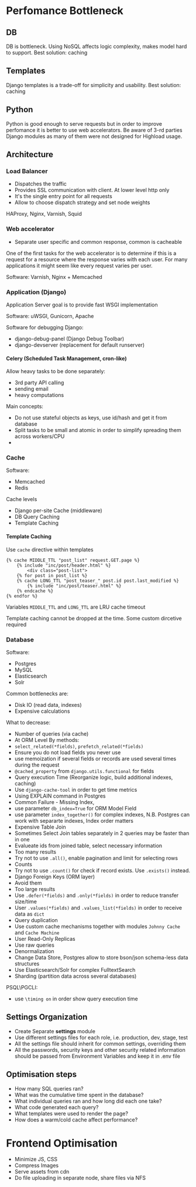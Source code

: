# Perfomance Bottleneck

## DB

DB is bottleneck. Using NoSQL affects logic complexity, makes model hard to support. 
Best solution: caching

## Templates 

Django templates is a trade-off for simplicity and usability.
Best solution: caching

## Python

Python is good enough to serve requests but in order to improve perfomance it is better to use web accelerators.
Be aware of 3-rd parties Django modules as many of them were not designed for Highload usage.

## Architecture

### Load Balancer

* Dispatches the traffic
* Provides SSL communication with client. At lower level http only 
* It's the single entry point for all requests
* Allow to choose dispatch strategy and set node weights

HAProxy, Nginx, Varnish, Squid

### Web accelerator

* Separate user specific and common response, common is cacheable

One of the first tasks for the web accelerator is to determine if this is a request for a resource
where the response varies with each user. For many applications it might seem like every
request varies per user.


Software: Varnish, Nginx + Memcached

### Application (Django)

Application Server goal is to provide fast WSGI implementation

Software: uWSGI, Gunicorn, Apache

Software for debugging Django: 

* django-debug-panel (Django Debug Toolbar)
* django-devserver (replacement for default runserver)

#### Celery (Scheduled Task Management, cron-like)

Allow heavy tasks to be done separately:

* 3rd party API calling
* sending email
* heavy computations

Main concepts:

* Do not use stateful objects as keys, use id/hash and get it from database
* Split tasks to be small and atomic in order to simplify spreading them across workers/CPU
* 

### Cache

Software:

* Memcached
* Redis

Cache levels

* Django per-site Cache (middleware)
* DB Query Caching
* Template Caching


#### Template Caching 

Use `cache` directive within templates

```
{% cache MIDDLE_TTL "post_list" request.GET.page %}
    {% include "inc/post/header.html" %}
        <div class="post-list">
    {% for post in post_list %}
    {% cache LONG_TTL "post_teaser_" post.id post.last_modified %}
        {% include "inc/post/teaser.html" %}
    {% endcache %}
{% endfor %}

```

Variables `MIDDLE_TTL` and `LONG_TTL` are LRU cache timeout

Template caching cannot be dropped at the time. Some custom dircetive required

### Database

Software:

* Postgres
* MySQL
* Elasticsearch
* Solr

Common bottlenecks are:

* Disk IO (read data, indexes)
* Expensive calculations

What to decrease:

* Number of queries (via cache)
 * At ORM Level By methods:
  * `select_related(*fields)`, `prefetch_related(*fields)`
  * Ensure you do not load fields you never use
  * use memoization if several fields or records are used several times during the request
   * `@cached_property` from `django.utils.functional` for fields
* Query execution Time (Reorganize logic, build additional indexes, caching)
 * Use `django-cache-tool` in order to get time metrics
 * Using EXPLAIN command in Postgres
 * Common Failure - Missing Index, 
  * use parameter `db_index=True` for ORM Model Field
  * use parameter `index_together()` for complex indexes, N.B. Postgres can work with separarte indexes, Index order matters
 * Expensive Table Join
  * Sometimes Select Join tables separately in 2 queries may be faster than in one
   * Evalueate ids from joined table, select necessary information 
 * Too many results
  * Try not to use `.all()`, enable pagination and limit for selecting rows
 * Counts
  * Try not to use `.count()` for check if record exists. Use `.exists()` instead.
 * Django Foreign Keys (ORM layer)
  * Avoid them
 * Too large results
  * Use `.defer(*fields)` and `.only(*fields)` in order to reduce transfer size/time 
  * User `.values(*fields)` and `.values_list(*fields)` in order to receive data as `dict`
 * Query duplication
  * Use custom cache mechanisms together with modules `Johnny Cache` and `Cache Machine`
 * User Read-Only Replicas
 * Use raw queries 
 * Denormalization
 * Change Data Store, Postgres allow to store bson/json schema-less data structures
 * Use Elasticsearch/Solr for complex FulltextSearch
 * Sharding (partition data across several databases)

PSQL\PGCLI:

* use `\timing on` in order show query execution time


## Settings Organization

* Create Separate **settings** module
 * Use different settings files for each role, i.e. production, dev, stage, test
 * All the settings file should inherit for common settings, overriding them
 * All the passwords, security keys and other security related information should be passed from Environment Variables and keep it in .env file


## Optimisation steps

* How many SQL queries ran?
* What was the cumulative time spent in the database?
* What individual queries ran and how long did each one take?
* What code generated each query?
* What templates were used to render the page?
* How does a warm/cold cache affect performance?


# Frontend Optimisation

* Minimize JS, CSS
* Compress Images
* Serve assets from cdn
* Do file uploading in separate node, share files via NFS

